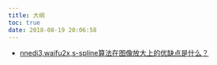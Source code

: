 ```yaml
---
title: 大纲
toc: true
date: 2018-08-19 20:06:58
---
```




- [nnedi3,waifu2x,s-spline算法在图像放大上的优缺点是什么？](https://www.zhihu.com/question/39180891)
